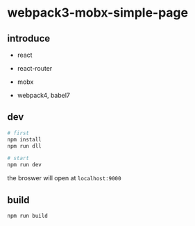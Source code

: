 # webpack3-mobx-simple-page

## introduce

* react
* react-router
* mobx

* webpack4, babel7

## dev

```bash
# first
npm install
npm run dll

# start
npm run dev
```

the broswer will open at `localhost:9000`

## build

```
npm run build
```
